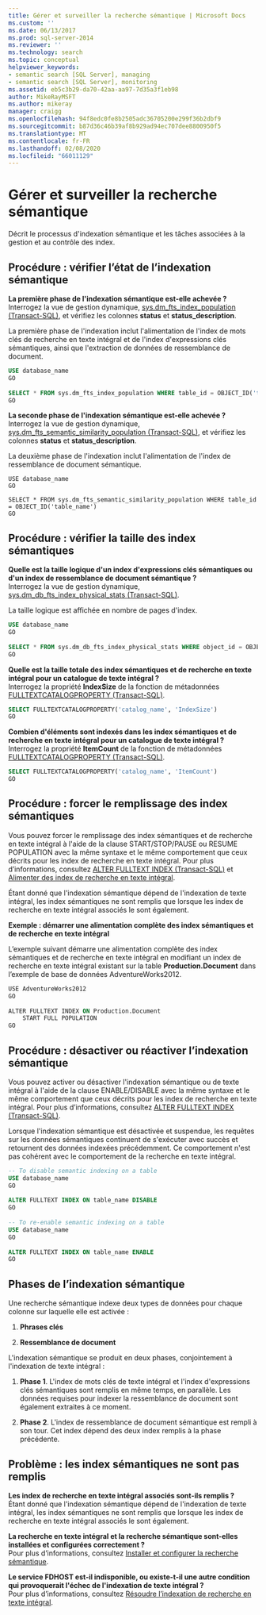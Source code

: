 ```yaml
---
title: Gérer et surveiller la recherche sémantique | Microsoft Docs
ms.custom: ''
ms.date: 06/13/2017
ms.prod: sql-server-2014
ms.reviewer: ''
ms.technology: search
ms.topic: conceptual
helpviewer_keywords:
- semantic search [SQL Server], managing
- semantic search [SQL Server], monitoring
ms.assetid: eb5c3b29-da70-42aa-aa97-7d35a3f1eb98
author: MikeRayMSFT
ms.author: mikeray
manager: craigg
ms.openlocfilehash: 94f8edc0fe8b2505adc36705200e299f36b2dbf9
ms.sourcegitcommit: b87d36c46b39af8b929ad94ec707dee8800950f5
ms.translationtype: MT
ms.contentlocale: fr-FR
ms.lasthandoff: 02/08/2020
ms.locfileid: "66011129"
---
```

# <a name="manage-and-monitor-semantic-search"></a>Gérer et surveiller la recherche sémantique
  Décrit le processus d'indexation sémantique et les tâches associées à la gestion et au contrôle des index.  
  
##  <a name="HowToMonitorStatus"></a>Procédure : vérifier l’état de l’indexation sémantique  
 **La première phase de l'indexation sémantique est-elle achevée ?**  
 Interrogez la vue de gestion dynamique, [sys.dm_fts_index_population &#40;Transact-SQL&#41;](/sql/relational-databases/system-dynamic-management-views/sys-dm-fts-index-population-transact-sql), et vérifiez les colonnes **status** et **status_description**.  
  
 La première phase de l'indexation inclut l'alimentation de l'index de mots clés de recherche en texte intégral et de l'index d'expressions clés sémantiques, ainsi que l'extraction de données de ressemblance de document.  
  
```sql  
USE database_name  
GO  
  
SELECT * FROM sys.dm_fts_index_population WHERE table_id = OBJECT_ID('table_name')  
GO  
```  
  
 **La seconde phase de l'indexation sémantique est-elle achevée ?**  
 Interrogez la vue de gestion dynamique, [sys.dm_fts_semantic_similarity_population &#40;Transact-SQL&#41;](/sql/relational-databases/system-dynamic-management-views/sys-dm-fts-semantic-similarity-population-transact-sql), et vérifiez les colonnes **status** et **status_description**.  
  
 La deuxième phase de l'indexation inclut l'alimentation de l'index de ressemblance de document sémantique.  
  
```wql  
USE database_name  
GO  
  
SELECT * FROM sys.dm_fts_semantic_similarity_population WHERE table_id = OBJECT_ID('table_name')  
GO  
```  
  
##  <a name="HowToCheckSize"></a>Procédure : vérifier la taille des index sémantiques  
 **Quelle est la taille logique d'un index d'expressions clés sémantiques ou d'un index de ressemblance de document sémantique ?**  
 Interrogez la vue de gestion dynamique, [sys.dm_db_fts_index_physical_stats &#40;Transact-SQL&#41;](/sql/relational-databases/system-dynamic-management-views/sys-dm-db-fts-index-physical-stats-transact-sql).  
  
 La taille logique est affichée en nombre de pages d'index.  
  
```sql  
USE database_name  
GO  
  
SELECT * FROM sys.dm_db_fts_index_physical_stats WHERE object_id = OBJECT_ID('table_name')  
GO  
```  
  
 **Quelle est la taille totale des index sémantiques et de recherche en texte intégral pour un catalogue de texte intégral ?**  
 Interrogez la propriété **IndexSize** de la fonction de métadonnées [FULLTEXTCATALOGPROPERTY &#40;Transact-SQL&#41;](/sql/t-sql/functions/fulltextcatalogproperty-transact-sql).  
  
```sql  
SELECT FULLTEXTCATALOGPROPERTY('catalog_name', 'IndexSize')  
GO  
```  
  
 **Combien d'éléments sont indexés dans les index sémantiques et de recherche en texte intégral pour un catalogue de texte intégral ?**  
 Interrogez la propriété **ItemCount** de la fonction de métadonnées [FULLTEXTCATALOGPROPERTY &#40;Transact-SQL&#41;](/sql/t-sql/functions/fulltextcatalogproperty-transact-sql).  
  
```sql  
SELECT FULLTEXTCATALOGPROPERTY('catalog_name', 'ItemCount')  
GO  
```  
  
##  <a name="HowToForcePopulation"></a>Procédure : forcer le remplissage des index sémantiques  
 Vous pouvez forcer le remplissage des index sémantiques et de recherche en texte intégral à l'aide de la clause START/STOP/PAUSE ou RESUME POPULATION avec la même syntaxe et le même comportement que ceux décrits pour les index de recherche en texte intégral. Pour plus d’informations, consultez [ALTER FULLTEXT INDEX &#40;Transact-SQL&#41;](/sql/t-sql/statements/alter-fulltext-index-transact-sql) et [Alimenter des index de recherche en texte intégral](../indexes/indexes.md).  
  
 Étant donné que l'indexation sémantique dépend de l'indexation de texte intégral, les index sémantiques ne sont remplis que lorsque les index de recherche en texte intégral associés le sont également.  
  
 **Exemple : démarrer une alimentation complète des index sémantiques et de recherche en texte intégral**  
  
 L’exemple suivant démarre une alimentation complète des index sémantiques et de recherche en texte intégral en modifiant un index de recherche en texte intégral existant sur la table **Production.Document** dans l’exemple de base de données AdventureWorks2012.  
  
```vb  
USE AdventureWorks2012  
GO  
  
ALTER FULLTEXT INDEX ON Production.Document  
    START FULL POPULATION  
GO  
```  
  
##  <a name="HowToDisableIndexing"></a>Procédure : désactiver ou réactiver l’indexation sémantique  
 Vous pouvez activer ou désactiver l'indexation sémantique ou de texte intégral à l'aide de la clause ENABLE/DISABLE avec la même syntaxe et le même comportement que ceux décrits pour les index de recherche en texte intégral. Pour plus d’informations, consultez [ALTER FULLTEXT INDEX &#40;Transact-SQL&#41;](/sql/t-sql/statements/alter-fulltext-index-transact-sql).  
  
 Lorsque l'indexation sémantique est désactivée et suspendue, les requêtes sur les données sémantiques continuent de s'exécuter avec succès et retournent des données indexées précédemment. Ce comportement n'est pas cohérent avec le comportement de la recherche en texte intégral.  
  
```sql  
-- To disable semantic indexing on a table  
USE database_name  
GO  
  
ALTER FULLTEXT INDEX ON table_name DISABLE  
GO  
  
-- To re-enable semantic indexing on a table  
USE database_name  
GO  
  
ALTER FULLTEXT INDEX ON table_name ENABLE  
GO  
```  
  
##  <a name="SemanticIndexing"></a>Phases de l’indexation sémantique  
 Une recherche sémantique indexe deux types de données pour chaque colonne sur laquelle elle est activée :  
  
1.  **Phrases clés**  
  
2.  **Ressemblance de document**  
  
 L'indexation sémantique se produit en deux phases, conjointement à l'indexation de texte intégral :  
  
1.  **Phase 1**. L'index de mots clés de texte intégral et l'index d'expressions clés sémantiques sont remplis en même temps, en parallèle. Les données requises pour indexer la ressemblance de document sont également extraites à ce moment.  
  
2.  **Phase 2**. L'index de ressemblance de document sémantique est rempli à son tour. Cet index dépend des deux index remplis à la phase précédente.  
  
##  <a name="BestPracticeUnderstand"></a>   
##  <a name="ProblemNotPopulated"></a>Problème : les index sémantiques ne sont pas remplis  
 **Les index de recherche en texte intégral associés sont-ils remplis ?**  
 Étant donné que l'indexation sémantique dépend de l'indexation de texte intégral, les index sémantiques ne sont remplis que lorsque les index de recherche en texte intégral associés le sont également.  
  
 **La recherche en texte intégral et la recherche sémantique sont-elles installées et configurées correctement ?**  
 Pour plus d’informations, consultez [Installer et configurer la recherche sémantique](install-and-configure-semantic-search.md).  
  
 **Le service FDHOST est-il indisponible, ou existe-t-il une autre condition qui provoquerait l'échec de l'indexation de texte intégral ?**  
 Pour plus d’informations, consultez [Résoudre l’indexation de recherche en texte intégral](troubleshoot-full-text-indexing.md).  
  
  
